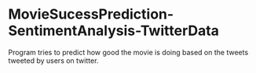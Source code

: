 # MovieSucessPrediction-SentimentAnalysis-TwitterData
Program tries to predict how good the movie is doing based on the tweets tweeted by users on twitter.
